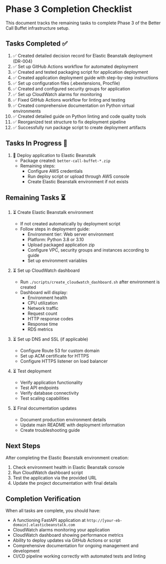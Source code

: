 # Phase 3 Completion Checklist

This document tracks the remaining tasks to complete Phase 3 of the Better Call Buffet infrastructure setup.

## Tasks Completed ✅

1. ✅ Created detailed decision record for Elastic Beanstalk deployment (DR-004)
2. ✅ Set up GitHub Actions workflow for automated deployment
3. ✅ Created and tested packaging script for application deployment
4. ✅ Created application deployment guide with step-by-step instructions
5. ✅ Set up configuration files (.ebextensions, Procfile)
6. ✅ Created and configured security groups for application
7. ✅ Set up CloudWatch alarms for monitoring
8. ✅ Fixed GitHub Actions workflow for linting and testing
9. ✅ Created comprehensive documentation on Python virtual environments
10. ✅ Created detailed guide on Python linting and code quality tools
11. ✅ Reorganized test structure to fix deployment pipeline
12. ✅ Successfully run package script to create deployment artifacts

## Tasks In Progress 🔄

1. 🔄 Deploy application to Elastic Beanstalk
   - Package created: `better-call-buffet-*.zip`
   - Remaining steps:
     - Configure AWS credentials
     - Run deploy script or upload through AWS console
     - Create Elastic Beanstalk environment if not exists

## Remaining Tasks ⏳

1. ⏳ Create Elastic Beanstalk environment
   - If not created automatically by deployment script
   - Follow steps in deployment guide:
     - Environment tier: Web server environment
     - Platform: Python 3.8 or 3.10
     - Upload packaged application zip
     - Configure VPC, security groups and instances according to guide
     - Set up environment variables

2. ⏳ Set up CloudWatch dashboard
   - Run `./scripts/create_cloudwatch_dashboard.sh` after environment is created
   - Dashboard will display:
     - Environment health
     - CPU utilization
     - Network traffic
     - Request count
     - HTTP response codes
     - Response time
     - RDS metrics

3. ⏳ Set up DNS and SSL (if applicable)
   - Configure Route 53 for custom domain
   - Set up ACM certificate for HTTPS
   - Configure HTTPS listener on load balancer

4. ⏳ Test deployment
   - Verify application functionality
   - Test API endpoints
   - Verify database connectivity
   - Test scaling capabilities

5. ⏳ Final documentation updates
   - Document production environment details
   - Update main README with deployment information
   - Create troubleshooting guide

## Next Steps

After completing the Elastic Beanstalk environment creation:

1. Check environment health in Elastic Beanstalk console
2. Run CloudWatch dashboard script 
3. Test the application via the provided URL
4. Update the project documentation with final details

## Completion Verification

When all tasks are complete, you should have:

- A functioning FastAPI application at `http://[your-eb-domain].elasticbeanstalk.com`
- CloudWatch alarms monitoring your application
- CloudWatch dashboard showing performance metrics
- Ability to deploy updates via GitHub Actions or script
- Comprehensive documentation for ongoing management and development
- CI/CD pipeline working correctly with automated tests and linting 